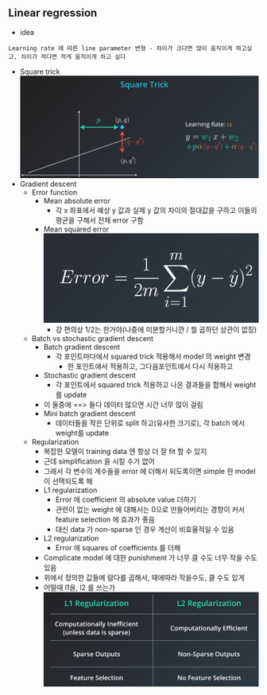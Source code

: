 ## Linear regression

* idea
```
Learning rate 에 따른 line parameter 변형 - 차이가 크다면 많이 움직이게 하고싶고, 차이가 적다면 적게 움직이게 하고 싶다
```

* Square trick
![square_trick](images/4_1.png "square_trick")
* Gradient descent
	* Error function
		* Mean absolute error
			* 각 x 좌표에서 예상 y 값과 실제 y 값의 차이의 절대값을 구하고 이들의 평균을 구해서 전체 error 구함
		* Mean squared error
			![error_function](images/4_2.png "error_function")
			* 걍 편의상 1/2는 한거야(나중에 미분할거니깐 / 뭘 곱하던 상관이 없징)
	* Batch vs stochastic gradient descent
		* Batch gradient descent
			* 각 포인트마다에서 squared trick 적용해서 model 의 weight 변경
				* 한 포인트에서 적용하고, 그다음포인트에서 다시 적용하고
		* Stochastic gradient descent
			* 각 포인트에서 squared trick 적용하고 나온 결과들을 합해서 weight 를 update
		* 이 둘중에 ==> 둘다 데이터 많으면 시간 너무 많이 걸림
		* Mini batch gradient descent
			* 데이터들을 작은 단위로 split 하고(유사한 크기로), 각 batch 에서 weight를 update
	* Regularization
		* 복잡한 모델이 training data 엔 항상 더 잘 fit 할 수 있지
		* 근데 simplification 을 시킬 수가 없어
		* 그래서 각 변수의 계수들을 error 에 더해서 되도록이면 simple 한 model 이 선택되도록 해
		* L1 regularization
			* Error 에 coefficient 의 absolute value 더하기
			* 관련이 없는 weight 에 대해서는 0으로 만들어버리는 경향이 커서 feature selection 에 효과가 좋음
			* 대신 data 가 non-sparse 인 경우 계산이 비효율적일 수 있음
		* L2 regularization
			* Error 에 squares of coefficients 를 더해
		* Complicate model 에 대한 punishment 가 너무 클 수도 너무 작을 수도 있음
		* 위에서 정의한 값들에 람다를 곱해서, 때에따라 작을수도, 클 수도 있게
		* 어떨때 l1을, l2 를 쓰는가
		![regularization](images/4_3.png "regularization")

			
				
			
				
				
